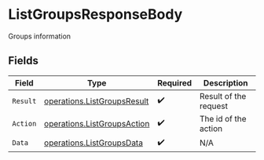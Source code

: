 # ListGroupsResponseBody

Groups information


## Fields

| Field                                                                      | Type                                                                       | Required                                                                   | Description                                                                |
| -------------------------------------------------------------------------- | -------------------------------------------------------------------------- | -------------------------------------------------------------------------- | -------------------------------------------------------------------------- |
| `Result`                                                                   | [operations.ListGroupsResult](../../models/operations/listgroupsresult.md) | :heavy_check_mark:                                                         | Result of the request                                                      |
| `Action`                                                                   | [operations.ListGroupsAction](../../models/operations/listgroupsaction.md) | :heavy_check_mark:                                                         | The id of the action                                                       |
| `Data`                                                                     | [operations.ListGroupsData](../../models/operations/listgroupsdata.md)     | :heavy_check_mark:                                                         | N/A                                                                        |